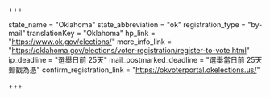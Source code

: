 +++

state_name = "Oklahoma"
state_abbreviation = "ok"
registration_type = "by-mail"
translationKey = "Oklahoma"
hp_link = "https://www.ok.gov/elections/"
more_info_link = "https://oklahoma.gov/elections/voter-registration/register-to-vote.html"
ip_deadline = "選舉日前 25天"
mail_postmarked_deadline = "選舉當日前 25天郵戳為憑"
confirm_registration_link = "https://okvoterportal.okelections.us/"

+++